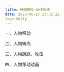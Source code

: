 ```yaml
---
title: MMORPG-动作系统
date: 2023-06-17 23:32:22
tags:Unity
---
```


一、人物移动

二、人物转向

三、人物跳跃、攻击

四、人物移动动画

